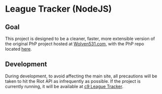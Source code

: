 # League Tracker (NodeJS)


## Goal
This project is designed to be a cleaner, faster, more extensible version of the
original PhP project hosted at [Wolven531.com](http://www.wolven531.com/league/),
with the PhP repo located [here](https://github.com/Wolven531/leaguetracker).

## Development
During development, to avoid affecting the main site, all precautions will be
taken to hit the Riot API as infrequently as possible. If the project is currently
running, it will be available at
[c9 League Tracker](https://league-tracker-node-c9-wolven531.c9.io/).
